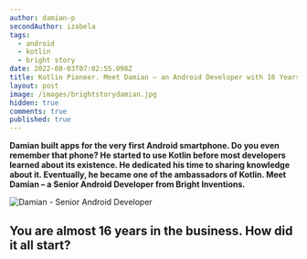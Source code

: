 ```yaml
---
author: damian-p
secondAuthor: izabela
tags:
  - android
  - kotlin
  - bright story
date: 2022-08-03T07:02:55.098Z
title: Kotlin Pioneer. Meet Damian – an Android Developer with 16 Years of Experience
layout: post
image: /images/brightstorydamian.jpg
hidden: true
comments: true
published: true
---
```

**Damian built apps for the very first Android smartphone. Do you even remember that phone? He started to use Kotlin before most developers learned about its existence. He dedicated his time to sharing knowledge about it. Eventually, he became one of the ambassadors of Kotlin. Meet Damian – a Senior Android Developer from Bright Inventions.**

![Damian - Senior Android Developer](/images/brightstorydamiancollage.png)

## You are almost 16 years in the business. How did it all start?